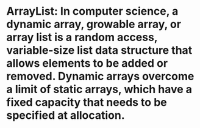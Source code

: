 # ArrayList: In computer science, a dynamic array, growable array, or array list is a random access, variable-size list data structure that allows elements to be added or removed. Dynamic arrays overcome a limit of static arrays, which have a fixed capacity that needs to be specified at allocation.

